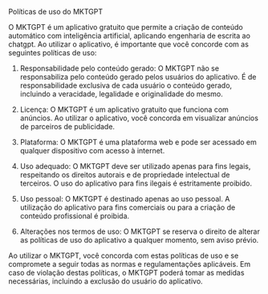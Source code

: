 Políticas de uso do MKTGPT

O MKTGPT é um aplicativo gratuito que permite a criação de conteúdo automático com inteligência artificial, aplicando engenharia de escrita ao chatgpt. Ao utilizar o aplicativo, é importante que você concorde com as seguintes políticas de uso:

1. Responsabilidade pelo conteúdo gerado: O MKTGPT não se responsabiliza pelo conteúdo gerado pelos usuários do aplicativo. É de responsabilidade exclusiva de cada usuário o conteúdo gerado, incluindo a veracidade, legalidade e originalidade do mesmo.

2. Licença: O MKTGPT é um aplicativo gratuito que funciona com anúncios. Ao utilizar o aplicativo, você concorda em visualizar anúncios de parceiros de publicidade.

3. Plataforma: O MKTGPT é uma plataforma web e pode ser acessado em qualquer dispositivo com acesso à internet.

4. Uso adequado: O MKTGPT deve ser utilizado apenas para fins legais, respeitando os direitos autorais e de propriedade intelectual de terceiros. O uso do aplicativo para fins ilegais é estritamente proibido.

5. Uso pessoal: O MKTGPT é destinado apenas ao uso pessoal. A utilização do aplicativo para fins comerciais ou para a criação de conteúdo profissional é proibida.

6. Alterações nos termos de uso: O MKTGPT se reserva o direito de alterar as políticas de uso do aplicativo a qualquer momento, sem aviso prévio.

Ao utilizar o MKTGPT, você concorda com estas políticas de uso e se compromete a seguir todas as normas e regulamentações aplicáveis. Em caso de violação destas políticas, o MKTGPT poderá tomar as medidas necessárias, incluindo a exclusão do usuário do aplicativo.